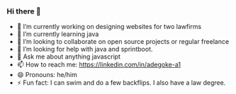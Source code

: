 ### Hi there 👋

- 🔭 I’m currently working on designing websites for two lawfirms
- 🌱 I’m currently learning java
- 👯 I’m looking to collaborate on open source projects or regular freelance
- 🤔 I’m looking for help with java and sprintboot.
- 💬 Ask me about anything javascript
- 📫 How to reach me: https://linkedin.com/in/adegoke-a1
- 😄 Pronouns: he/him
- ⚡ Fun fact: I can swim and do a few backflips. I also have a law degree. 
